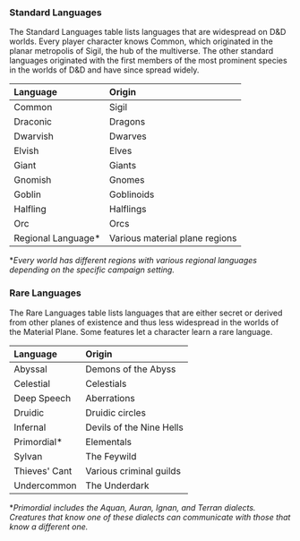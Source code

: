 





### Standard Languages

The Standard Languages table lists languages that are widespread on D&D worlds. Every player character knows Common, which originated in the planar metropolis of Sigil, the hub of the multiverse. The other standard languages originated with the first members of the most prominent species in the worlds of D&D and have since spread widely.

| Language           | Origin                         |
| :----------------- | :----------------------------- |
| Common             | Sigil                          |
| Draconic           | Dragons                        |
| Dwarvish           | Dwarves                        |
| Elvish             | Elves                          |
| Giant              | Giants                         |
| Gnomish            | Gnomes                         |
| Goblin             | Goblinoids                     |
| Halfling           | Halflings                      |
| Orc                | Orcs                           |
| Regional Language* | Various material plane regions |

**Every world has different regions with various regional languages depending on the specific campaign setting.*













### Rare Languages

The Rare Languages table lists languages that are either secret or derived from other planes of existence and thus less widespread in the worlds of the Material Plane. Some features let a character learn a rare language.

| Language      | Origin                   |
| :------------ | :----------------------- |
| Abyssal       | Demons of the Abyss      |
| Celestial     | Celestials               |
| Deep Speech   | Aberrations              |
| Druidic       | Druidic circles          |
| Infernal      | Devils of the Nine Hells |
| Primordial*   | Elementals               |
| Sylvan        | The Feywild              |
| Thieves' Cant | Various criminal guilds  |
| Undercommon   | The Underdark            |

**Primordial includes the Aquan, Auran, Ignan, and Terran dialects. Creatures that know one of these dialects can communicate with those that know a different one.*










